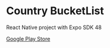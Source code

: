 # Country BucketList

React Native project with Expo SDK 48

[Google Play Store](https://play.google.com/store/apps/details?id=com.npdevelopment.countrybucketlist)
